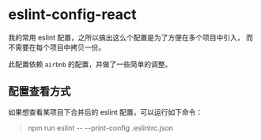 # eslint-config-react

我的常用 eslint 配置，之所以搞出这么个配置是为了方便在多个项目中引入，
而不需要在每个项目中拷贝一份。

此配置依赖 `airbnb` 的配置，并做了一些简单的调整。

## 配置查看方式

如果想查看某项目下合并后的 eslint 配置，可以运行如下命令：

> npm run eslint -- --print-config .eslintrc.json 
